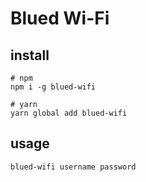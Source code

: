 # Blued Wi-Fi

## install

```shell
# npm
npm i -g blued-wifi

# yarn
yarn global add blued-wifi
```

## usage

```shell
blued-wifi username password
```
